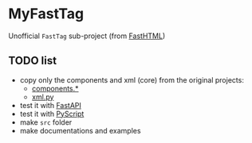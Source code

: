 # MyFastTag

Unofficial `FastTag` sub-project (from [FastHTML](https://github.com/AnswerDotAI/fasthtml)) 

## TODO list

- copy only the components and xml (core) from the original projects:
  - [components.*](https://github.com/AnswerDotAI/fasthtml/blob/main/fasthtml/components.pyi)
  - [xml.py](https://github.com/fastai/fastcore/blob/master/fastcore/xml.py)
- test it with [FastAPI](https://github.com/fastapi/fastapi)
- test it with [PyScript](https://github.com/pyscript/pyscript)
- make `src` folder
- make documentations and examples
